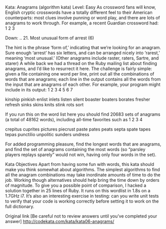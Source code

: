 Kata: Anagrams (algorithm kata)
Level: Easy
As crossword fans will know, English cryptic crosswords have a totally different feel to their American counterparts: most clues involve punning or word play, and there are lots of anagrams to work through. For example, a recent Guardian crossword had:
1
2
3


 Down:
    ..
    21. Most unusual form of arrest (6)

The hint is the phrase ‘form of,’ indicating that we’re looking for an anagram. Sure enough ‘arrest’ has six letters, and can be arranged nicely into ‘rarest,’ meaning ‘most unusual.’ (Other anagrams include raster, raters, Sartre, and starer)
A while back we had a thread on the Ruby mailing list about finding anagrams, and I’d like to resurrect it here. The challenge is fairly simple: given a file containing one word per line, print out all the combinations of words that are anagrams; each line in the output contains all the words from the input that are anagrams of each other. For example, your program might include in its output:
1
2
3
4
5
6
7


 kinship pinkish
  enlist inlets listen silent
  boaster boaters borates
  fresher refresh
  sinks skins
  knits stink
  rots sort

If you run this on the word list here you should find 20683 sets of anagrams (a total of 48162 words), including all-time favorites such as
1
2
3
4


crepitus cuprites pictures piecrust
paste pates peats septa spate tapes tepas
punctilio unpolitic
sunders undress

For added programming pleasure, find the longest words that are anagrams, and find the set of anagrams containing the most words (so “parsley players replays sparely” would not win, having only four words in the set).

Kata Objectives
Apart from having some fun with words, this kata should make you think somewhat about algorithms. The simplest algorithms to find all the anagram combinations may take inordinate amounts of time to do the job. Working though alternatives should help bring the time down by orders of magnitude. To give you a possible point of comparison, I hacked a solution together in 25 lines of Ruby. It runs on this wordlist in 1.8s on a 1.7GHz i7. It’s also an interesting exercise in testing: can you write unit tests to verify that your code is working correctly before setting it to work on the full dictionary.



Original link [Be careful not to review answers until you’ve completed your answer]
http://codekata.com/kata/kata06-anagrams/


